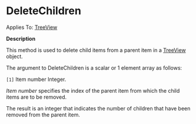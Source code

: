 




<h1 class="heading"><span class="name">DeleteChildren</span></h1>

Applies To: [TreeView](./treeview.md)


**Description**


This method is used to delete child items from a parent item in a [TreeView](./treeview.md) object.


The argument to DeleteChildren is a scalar or 1 element array as follows:


`[1]` Item number Integer.


*Item number* specifies the index of the parent item from which the child items are to be removed.


The result is an integer that indicates the number of children that have been removed from the parent item.



